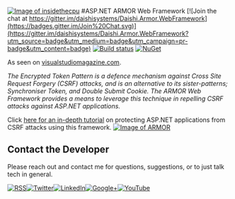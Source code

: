 <a href="http://insidethecpu.com/2015/04/10/protecting-asp-net-applications-against-csrf-attacks/">![Image of insidethecpu](https://dl.dropboxusercontent.com/u/26042707/Daishi%20Systems%20Icon%20with%20Text%20%28really%20tiny%20with%20photo%29.png)</a>
#ASP.NET ARMOR Web Framework
[![Join the chat at https://gitter.im/daishisystems/Daishi.Armor.WebFramework](https://badges.gitter.im/Join%20Chat.svg)](https://gitter.im/daishisystems/Daishi.Armor.WebFramework?utm_source=badge&utm_medium=badge&utm_campaign=pr-badge&utm_content=badge)
[![Build status](https://ci.appveyor.com/api/projects/status/jne8objbtwxyaw7d?svg=true)](https://ci.appveyor.com/project/daishisystems/daishi-armor-webframework)
[![NuGet](https://img.shields.io/badge/nuget-v1.0.0.3-blue.svg)](https://www.nuget.org/packages/Daishi.Armor.WebFramework)

As seen on <a href="https://visualstudiomagazine.com/articles/2015/05/01/csrf-attacks.aspx">visualstudiomagazine.com</a>.

*The Encrypted Token Pattern is a defence mechanism against Cross Site Request Forgery (CSRF) attacks, and is an alternative to its sister-patterns; Synchroniser Token, and Double Submit Cookie. The ARMOR Web Framework provides a means to leverage this technique in repelling CSRF attacks against ASP.NET applications.*

Click <a href="http://insidethecpu.com/2015/04/10/protecting-asp-net-applications-against-csrf-attacks/">here for an in-depth tutorial</a> on protecting ASP.NET applications from CSRF attacks using this framework.
<a href="http://insidethecpu.com/2015/04/10/protecting-asp-net-applications-against-csrf-attacks/">![Image of ARMOR](https://dl.dropboxusercontent.com/u/26042707/daishi.armor.jpg)</a>

## Contact the Developer
Please reach out and contact me for questions, suggestions, or to just talk tech in general.


<a href="http://insidethecpu.com/feed/">![RSS](https://dl.dropboxusercontent.com/u/26042707/rss.png)</a><a href="https://twitter.com/daishisystems">![Twitter](https://dl.dropboxusercontent.com/u/26042707/twitter.png)</a><a href="https://www.linkedin.com/in/daishisystems">![LinkedIn](https://dl.dropboxusercontent.com/u/26042707/linkedin.png)</a><a href="https://plus.google.com/102806071104797194504/posts">![Google+](https://dl.dropboxusercontent.com/u/26042707/g.png)</a><a href="https://www.youtube.com/user/daishisystems">![YouTube](https://dl.dropboxusercontent.com/u/26042707/youtube.png)</a>